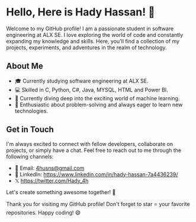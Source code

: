 # Hello, Here is Hady Hassan! 👋

Welcome to my GitHub profile! I am a passionate student in software engineering at ALX SE. I love exploring the world of code and constantly expanding my knowledge and skills. Here, you'll find a collection of my projects, experiments, and adventures in the realm of technology.

## About Me

- 🎓 Currently studying software engineering at ALX SE.
- 💻 Skilled in C, Python, C#, Java, MYSQL, HTML and Power BI.
- 🌱 Currently diving deep into the exciting world of machine learning.
- 🤩 Enthusiastic about problem-solving and always eager to learn new technologies.

## Get in Touch

I'm always excited to connect with fellow developers, collaborate on projects, or simply have a chat. Feel free to reach out to me through the following channels:

- 📧 Email: 4husns@gmail.com
- 💼 LinkedIn: https://www.linkedin.com/in/hady-hassan-7a4436239/
- 𝕏 https://twitter.com/Hady_4h

Let's create something awesome together! 🚀

Thank you for visiting my GitHub profile! Don't forget to star ⭐️ your favorite repositories. Happy coding! 😄
